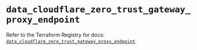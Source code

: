 # `data_cloudflare_zero_trust_gateway_proxy_endpoint`

Refer to the Terraform Registry for docs: [`data_cloudflare_zero_trust_gateway_proxy_endpoint`](https://registry.terraform.io/providers/cloudflare/cloudflare/5.8.4/docs/data-sources/zero_trust_gateway_proxy_endpoint).
